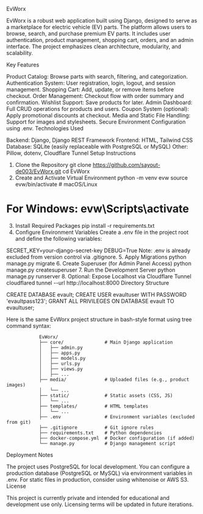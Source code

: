 EvWorx

EvWorx is a robust web application built using Django, designed to serve as a marketplace for electric vehicle (EV) parts. The platform allows users to browse, search, and purchase premium EV parts. It includes user authentication, product management, shopping cart, orders, and an admin interface. The project emphasizes clean architecture, modularity, and scalability.

Key Features

Product Catalog: Browse parts with search, filtering, and categorization.
Authentication System: User registration, login, logout, and session management.
Shopping Cart: Add, update, or remove items before checkout.
Order Management: Checkout flow with order summary and confirmation.
Wishlist Support: Save products for later.
Admin Dashboard: Full CRUD operations for products and users.
Coupon System (optional): Apply promotional discounts at checkout.
Media and Static File Handling: Support for images and stylesheets.
Secure Environment Configuration using .env.
Technologies Used

Backend: Django, Django REST Framework
Frontend: HTML, Tailwind CSS
Database: SQLite (easily replaceable with PostgreSQL or MySQL)
Other: Pillow, dotenv, Cloudflare Tunnel
Setup Instructions

1. Clone the Repository
git clone https://github.com/sayout-de003/EvWorx.git
cd EvWorx
2. Create and Activate Virtual Environment
python -m venv evw
source evw/bin/activate  # macOS/Linux
# For Windows: evw\Scripts\activate
3. Install Required Packages
pip install -r requirements.txt
4. Configure Environment Variables
Create a .env file in the project root and define the following variables:

SECRET_KEY=your-django-secret-key
DEBUG=True
Note: .env is already excluded from version control via .gitignore.
5. Apply Migrations
python manage.py migrate
6. Create Superuser (for Admin Panel Access)
python manage.py createsuperuser
7. Run the Development Server
python manage.py runserver
8. Optional: Expose Localhost via Cloudflare Tunnel
cloudflared tunnel --url http://localhost:8000
Directory Structure

CREATE DATABASE evault;
CREATE USER evaultuser WITH PASSWORD 'evaultpass123';
GRANT ALL PRIVILEGES ON DATABASE evault TO evaultuser;


Here is the same EvWorx project structure in bash-style format using tree command syntax:

                EvWorx/
                ├── core/               # Main Django application
                │   ├── admin.py
                │   ├── apps.py
                │   ├── models.py
                │   ├── urls.py
                │   ├── views.py
                │   ├── ...
                ├── media/              # Uploaded files (e.g., product images)
                │   └── ...
                ├── static/             # Static assets (CSS, JS)
                │   └── ...
                ├── templates/          # HTML templates
                │   └── ...
                ├── .env                # Environment variables (excluded from git)
                ├── .gitignore          # Git ignore rules
                ├── requirements.txt    # Python dependencies
                ├── docker-compose.yml  # Docker configuration (if added)
                └── manage.py           # Django management script



Deployment Notes

The project uses PostgreSQL for local development.
You can configure a production database (PostgreSQL or MySQL) via environment variables in .env.
For static files in production, consider using whitenoise or AWS S3.
License

This project is currently private and intended for educational and development use only. Licensing terms will be updated in future iterations.


